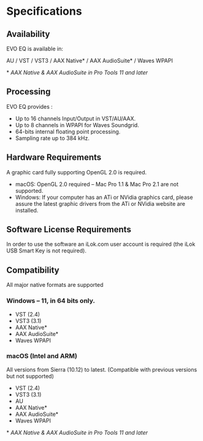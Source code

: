 # Specifications

## Availability

EVO EQ is available in:

AU / VST / VST3 / AAX Native* / AAX AudioSuite* / Waves WPAPI

\* _AAX Native & AAX AudioSuite in Pro Tools 11 and later_

## Processing

EVO EQ provides :


- Up to 16 channels Input/Output in VST/AU/AAX.
- Up to 8 channels in WPAPI for Waves Soundgrid.
- 64-bits internal floating point processing.
- Sampling rate up to 384 kHz.

## Hardware Requirements

A graphic card fully supporting OpenGL 2.0 is required.


- macOS: OpenGL 2.0 required – Mac Pro 1.1 & Mac Pro 2.1 are not supported.
- Windows: If your computer has an ATi or NVidia graphics card, please assure the latest graphic drivers
from the ATi or NVidia website are installed.

## Software License Requirements

In order to use the software an iLok.com user account is required (the iLok USB Smart Key is not required).

## Compatibility

All major native formats are supported

### Windows – 11, in 64 bits only.
- VST (2.4)
- VST3 (3.1)
- AAX Native*
- AAX AudioSuite*
- Waves WPAPI

### macOS (Intel and ARM) 
All versions from Sierra (10.12) to latest. (Compatible with previous versions but not supported)

- VST (2.4)
- VST3 (3.1)
- AU
- AAX Native*
- AAX AudioSuite*
- Waves WPAPI


\* _AAX Native & AAX AudioSuite in Pro Tools 11 and later_


